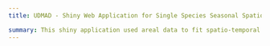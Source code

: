 ```yaml
---
title: UDMAD - Shiny Web Application for Single Species Seasonal Spatio-temporal Count Models for Areal Data

summary: This shiny application used areal data to fit spatio-temporal models of seasonal species counts. When a fixed domain is partitioned into a finite number of subregions from which results are aggregated, areal or lattice data are produced. The Besag-York-Mollié (BYM) model, besag, besagproper, and BYM2 (Besag, York, and Mollié, 1991) have taken into account that data may be spatially correlated and observations in neighbouring areas may be more comparable than observations in areas further away. This model incorporates a spatial random effect that smooths the data based on a neighbourhood structure, as well as an unstructured exchangeable component that mimics uncorrelated noise. Spatio-temporal models that account not only for spatial structure but also for temporal correlations and spatio-temporal interactions are utilised in spatio-temporal contexts where species counts are monitored throughout time. We determined the mean expected value of the counts for each fitted model (with 95% credible intervals). This app developed based on R-INLA (Rue et al. 2018) which provides a number of options to model data collected in space and time. You can access the Github repository to follow the installation instructions from [Github](https://github.com/udaniwijewardhana/UDMAD).
---
```

